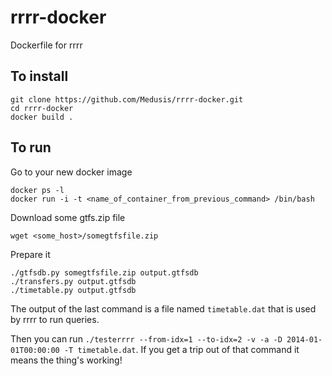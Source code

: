 rrrr-docker
===========

Dockerfile for rrrr

## To install

    git clone https://github.com/Medusis/rrrr-docker.git
    cd rrrr-docker
    docker build .

## To run

Go to your new docker image  

    docker ps -l
    docker run -i -t <name_of_container_from_previous_command> /bin/bash

Download some gtfs.zip file  

    wget <some_host>/somegtfsfile.zip

Prepare it  

    ./gtfsdb.py somegtfsfile.zip output.gtfsdb
    ./transfers.py output.gtfsdb
    ./timetable.py output.gtfsdb

The output of the last command is a file named `timetable.dat` that is used by rrrr to run queries.

Then you can run `./testerrrr --from-idx=1 --to-idx=2 -v -a -D 2014-01-01T00:00:00 -T timetable.dat`. If you get a trip out of that command it means the thing's working!
